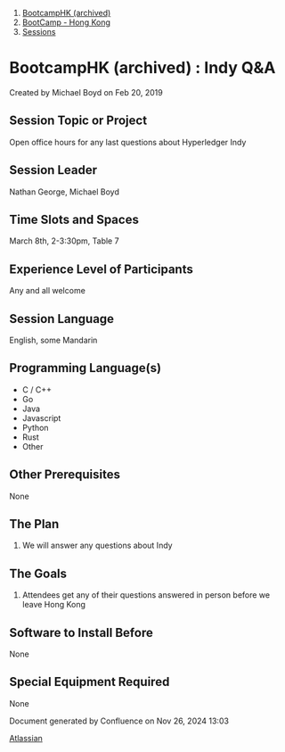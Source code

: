 1. [BootcampHK (archived)](index.html)
2. [BootCamp - Hong Kong](BootCamp---Hong-Kong_23102870.html)
3. [Sessions](Sessions_23102905.html)

# BootcampHK (archived) : Indy Q&amp;A

Created by Michael Boyd on Feb 20, 2019

## Session Topic or Project

Open office hours for any last questions about Hyperledger Indy

## Session Leader

Nathan George, Michael Boyd

## Time Slots and Spaces

March 8th, 2-3:30pm, Table 7

## Experience Level of Participants

Any and all welcome

## Session Language

English, some Mandarin

## Programming Language(s)

- C / C++
- Go
- Java
- Javascript
- Python
- Rust
- Other

## Other Prerequisites

None

## The Plan

1. We will answer any questions about Indy

## The Goals

1. Attendees get any of their questions answered in person before we leave Hong Kong

## Software to Install Before

None

## Special Equipment Required

None

Document generated by Confluence on Nov 26, 2024 13:03

[Atlassian](http://www.atlassian.com/)

